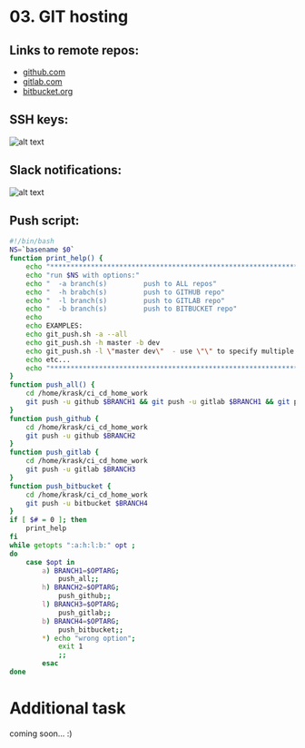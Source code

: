 # 03. GIT hosting


## Links to remote repos:

* [github.com](https://github.com/krask1307/ci_cd_home_work)
* [gitlab.com](https://gitlab.com/krask1307/ci_cd_home_work)
* [bitbucket.org](https://bitbucket.org/krask1307/ci_cd_home_work/src/master/)


## SSH keys:

![alt text](http://i.piccy.info/i9/c6b867c970ed4e55814cfe809cff8315/1578517522/15438/1356188/ssh_keys.png)


## Slack notifications:

![alt text](http://i.piccy.info/i9/8a11c76122635e4baeadfc0a17112fb8/1578518332/68202/1356188/slack_ntf.png)


## Push script:

```bash
#!/bin/bash
NS=`basename $0`
function print_help() {
    echo "******************************************************************"
    echo "run $NS with options:"
    echo "  -a branch(s)         push to ALL repos"
    echo "  -h brabch(s)         push to GITHUB repo"
    echo "  -l branch(s)         push to GITLAB repo"
    echo "  -b branch(s)         push to BITBUCKET repo"
    echo
    echo EXAMPLES:
    echo git_push.sh -a --all
    echo git_push.sh -h master -b dev
    echo git_push.sh -l \"master dev\"  - use \"\" to specify multiple branches
    echo etc...
    echo "******************************************************************"
}
function push_all() {
    cd /home/krask/ci_cd_home_work
    git push -u github $BRANCH1 && git push -u gitlab $BRANCH1 && git push -u bitbucket $BRANCH1
}
function push_github {
    cd /home/krask/ci_cd_home_work
    git push -u github $BRANCH2
}
function push_gitlab {
    cd /home/krask/ci_cd_home_work
    git push -u gitlab $BRANCH3
}
function push_bitbucket {
    cd /home/krask/ci_cd_home_work
    git push -u bitbucket $BRANCH4
}
if [ $# = 0 ]; then
    print_help
fi
while getopts ":a:h:l:b:" opt ;
do
    case $opt in
        a) BRANCH1=$OPTARG;
            push_all;;
        h) BRANCH2=$OPTARG;
            push_github;;
        l) BRANCH3=$OPTARG;
            push_gitlab;;
        b) BRANCH4=$OPTARG;
            push_bitbucket;;
        *) echo "wrong option";
            exit 1
            ;;
        esac
done

```


# Additional task

coming soon... :)

